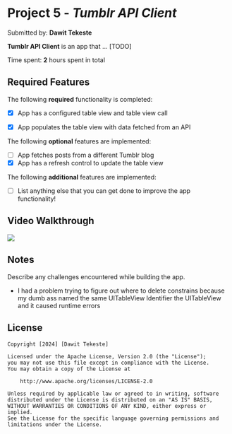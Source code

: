 # Project 5 - *Tumblr API Client*

Submitted by: **Dawit Tekeste**

**Tumblr API Client** is an app that ... [TODO] 

Time spent: **2** hours spent in total

## Required Features

The following **required** functionality is completed:

- [X] App has a configured table view and table view call
- [X] App populates the table view with data fetched from an API


The following **optional** features are implemented:

- [ ] App fetches posts from a different Tumblr blog
- [X] App has a refresh control to update the table view

The following **additional** features are implemented:

- [ ] List anything else that you can get done to improve the app functionality!

## Video Walkthrough

<div>
    <a href="https://www.loom.com/share/db8e45e2c6ea428db648dcdfab61ca91">
      <img style="max-width:300px;" src="https://cdn.loom.com/sessions/thumbnails/db8e45e2c6ea428db648dcdfab61ca91-with-play.gif">
    </a>
  </div>

## Notes

Describe any challenges encountered while building the app.

* I had a problem trying to figure out where to delete constrains because my dumb ass named the same UITableView Identifier the UITableView and it caused runtime errors

## License

    Copyright [2024] [Dawit Tekeste]

    Licensed under the Apache License, Version 2.0 (the "License");
    you may not use this file except in compliance with the License.
    You may obtain a copy of the License at

        http://www.apache.org/licenses/LICENSE-2.0

    Unless required by applicable law or agreed to in writing, software
    distributed under the License is distributed on an "AS IS" BASIS,
    WITHOUT WARRANTIES OR CONDITIONS OF ANY KIND, either express or implied.
    See the License for the specific language governing permissions and
    limitations under the License.